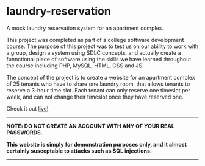 # laundry-reservation
A mock laundry reservation system for an apartment complex.

This project was completed as part of a college software development course. 
The purpose of this project was to test us on our ability to work with a group, 
design a system using SDLC concepts, and actually create a funnctional piece of software using the skills we have learned throughout the course including PHP, MySQL, HTML, CSS and JS.

The concept of the project is to create a website for an apartment complex of 25 tenants who have to share one laundry room, that allows tenants to reserve a 3-hour time slot.
Each tenant can only reserve one timeslot per week, and can not change their timeslot once they have reserved one.

Check it out [live!](https://laundry-reservation-sc.herokuapp.com/signin.php)

***
**NOTE: DO NOT CREATE AN ACCOUNT WITH ANY OF YOUR REAL PASSWORDS.**

**This website is simply for demonstration purposes only, and it almost certainly susceptable to attacks such as SQL injections.**
***
